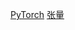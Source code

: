 [PyTorch](https://zhuanlan.zhihu.com/p/452147452)
[张量](https://blog.csdn.net/weixin_42259833/article/details/124766853)
